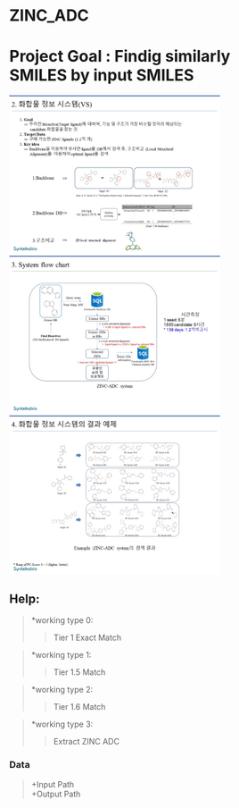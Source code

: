 ZINC_ADC
==========
# Project Goal : Findig similarly SMILES by input SMILES
<img src="./imgs/ZINC_ADC.VS_concept.jpg" width="75%" height="50%"></img><br/>
<img src="./imgs/ZINC_ADC.workflow.jpg" width="75%" height="50%"></img><br/>
<img src="./imgs/ZINC_ADC.ExampleOfResults.jpg" width="75%" height="50%"></img><br/>

## Help:
>*working type 0:   
>   > Tier 1 Exact Match   

>*working type 1:   
>   > Tier 1.5 Match   

>*working type 2:   
>   > Tier 1.6 Match   

>*working type 3:   
>   > Extract ZINC ADC   

### Data
>+Input Path   
>+Output Path
